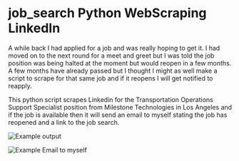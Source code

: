 # job_search Python WebScraping LinkedIn
A while back I had applied for a job and was really hoping to get it. I had moved on to the next round for a meet and greet but I was told the job position was being halted at the moment but would reopen in a few months. A few months have already passed but I thought I might as well make a script to scrape for that same job and if it reopens I will get notified to reapply. 

This python script scrapes Linkedin for the Transportation Operations Support Specialist position from Milestone Technologies in Los Angeles and if the job is available then it will send an email to myself stating the job has reopened and a link to the job search.


![Example output](https://github.com/mlyhoops/job_search/assets/3414753/19b20987-f267-4431-8106-9ecb1eeda61a)

![Example Email to myself](https://github.com/mlyhoops/job_search/assets/3414753/f9e455f0-ebaa-48cd-846f-cbf6d8be266c)
